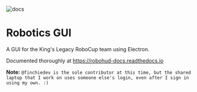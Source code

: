 ![docs](https://readthedocs.org/projects/robohud-docs/badge/?version=latest)
# Robotics GUI
A GUI for the King's Legacy RoboCup team using Electron.

Documented thoroughly at https://robohud-docs.readthedocs.io

**Note:**
`@finchiedev is the sole contributor at this time, but the shared laptop that I work on uses someone else's login, even after I sign in using my own. :)`
